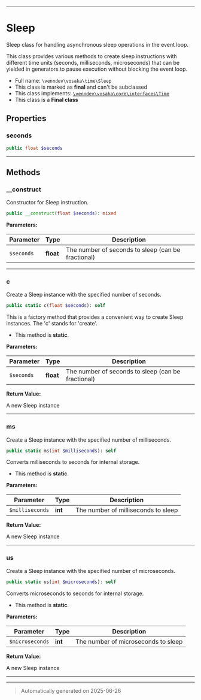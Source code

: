 ***

# Sleep

Sleep class for handling asynchronous sleep operations in the event loop.

This class provides various methods to create sleep instructions with different
time units (seconds, milliseconds, microseconds) that can be yielded in generators
to pause execution without blocking the event loop.

* Full name: `\venndev\vosaka\time\Sleep`
* This class is marked as **final** and can't be subclassed
* This class implements:
[`\venndev\vosaka\core\interfaces\Time`](../core/interfaces/Time.md)
* This class is a **Final class**



## Properties


### seconds



```php
public float $seconds
```






***

## Methods


### __construct

Constructor for Sleep instruction.

```php
public __construct(float $seconds): mixed
```








**Parameters:**

| Parameter | Type | Description |
|-----------|------|-------------|
| `$seconds` | **float** | The number of seconds to sleep (can be fractional) |





***

### c

Create a Sleep instance with the specified number of seconds.

```php
public static c(float $seconds): self
```

This is a factory method that provides a convenient way to create
Sleep instances. The 'c' stands for 'create'.

* This method is **static**.




**Parameters:**

| Parameter | Type | Description |
|-----------|------|-------------|
| `$seconds` | **float** | The number of seconds to sleep (can be fractional) |


**Return Value:**

A new Sleep instance




***

### ms

Create a Sleep instance with the specified number of milliseconds.

```php
public static ms(int $milliseconds): self
```

Converts milliseconds to seconds for internal storage.

* This method is **static**.




**Parameters:**

| Parameter | Type | Description |
|-----------|------|-------------|
| `$milliseconds` | **int** | The number of milliseconds to sleep |


**Return Value:**

A new Sleep instance




***

### us

Create a Sleep instance with the specified number of microseconds.

```php
public static us(int $microseconds): self
```

Converts microseconds to seconds for internal storage.

* This method is **static**.




**Parameters:**

| Parameter | Type | Description |
|-----------|------|-------------|
| `$microseconds` | **int** | The number of microseconds to sleep |


**Return Value:**

A new Sleep instance




***


***
> Automatically generated on 2025-06-26
